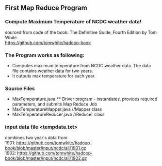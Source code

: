 ## First Map Reduce Program ##
### Compute Maximum Temperature of NCDC weather data! ###
sourced from code of the book: The Definitive Guide, Fourth Edition by Tom White  
https://github.com/tomwhite/hadoop-book

### The Program works as following: ###
* Computes maximum temperature from NCDC weather data. The data file contains weather data for two years.
* It outputs max temperature for each year.

### Source Files ###
* MaxTemperature.java
** Driver program - instantiates, provides required parameters, and submits Map Reduce Job
* MaxTemperatureMapper.java //Mapper class
* MaxTemperatureReducer.java //Reducer class

### input data file <tempdata.txt> ###
combines two year's data from  
1901: https://github.com/tomwhite/hadoop-book/blob/master/input/ncdc/all/1901.gz  
1902: https://github.com/tomwhite/hadoop-book/blob/master/input/ncdc/all/1902.gz  

